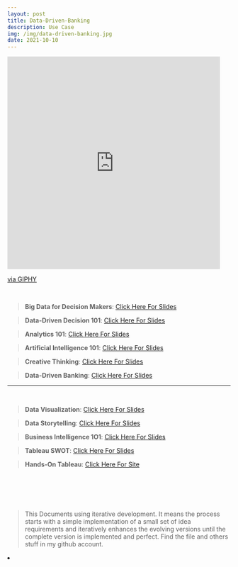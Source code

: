 ```yaml
---
layout: post
title: Data-Driven-Banking
description: Use Case
img: /img/data-driven-banking.jpg
date: 2021-10-10
---
```



<iframe src="https://giphy.com/embed/bTrTnPMPq8UORCrBWG" width="480" height="480" frameBorder="0" class="giphy-embed" allowFullScreen></iframe><p><a href="https://giphy.com/gifs/bTrTnPMPq8UORCrBWG">via GIPHY</a></p>

<Br>


> **Big Data for Decision Makers**: <a href="https://github.com/itsmecevi/widya-bdfdm/blob/main/Widya-BDFDM.pdf">Click Here For Slides</a>

> **Data-Driven Decision 101**: <a href="https://github.com/itsmecevi/widya-ddd/blob/main/widya-ddd.pdf">Click Here For Slides</a>

> **Analytics 101**: <a href="https://github.com/itsmecevi/widya-analytics101/blob/main/Widya-Analytics101.pdf">Click Here For Slides</a>
  
> **Artificial Intelligence 101**: <a href="https://github.com/itsmecevi/widya-ai1O1/blob/main/Widya-AI101.pdf">Click Here For Slides</a>
 
> **Creative Thinking**: <a href="https://github.com/itsmecevi/widya-creativethinking/blob/main/Widya-CreativeThinking.pdf">Click Here For Slides</a>
   
> **Data-Driven Banking**: <a href="">Click Here For Slides</a>
  
__________
  
<Br> 
  
 > **Data Visualization**: <a href="https://github.com/itsmecevi/widya-dataviz/blob/main/Widya-DataViz.pdf">Click Here For Slides</a>
  
 > **Data Storytelling**: <a href="https://github.com/itsmecevi/widya-datastorytelling/blob/main/Widya-DataStorytelling.pdf">Click Here For Slides</a>
  
 > **Business Intelligence 1O1**: <a href="https://github.com/itsmecevi/widya-bi/blob/main/Widya-BI101.pdf">Click Here For Slides</a>
  
 > **Tableau SWOT**: <a href="https://github.com/itsmecevi/widya-tableau-swot/blob/main/Widya-Tableau-SWOT.pdf">Click Here For Slides</a>
  
 > **Hands-On Tableau**: <a href="https://itsmecevi.github.io/hands-on-tableau-fundamental/">Click Here For Site</a>
 

 

<Br>
  
<img class="col one right" src="" style="padding:25px">

<Br>

> This Documents using iterative development. It means the process starts with a simple implementation of a small set of idea requirements and iteratively enhances the evolving versions until the complete version is implemented and perfect.
> Find the file and others stuff in my github account.


<li>
<a id="icon" href="https://github.com/itsmecevi" target="_blank"><i class="fa fa-github fa-fw fa-2x"></i></a>
</li>

